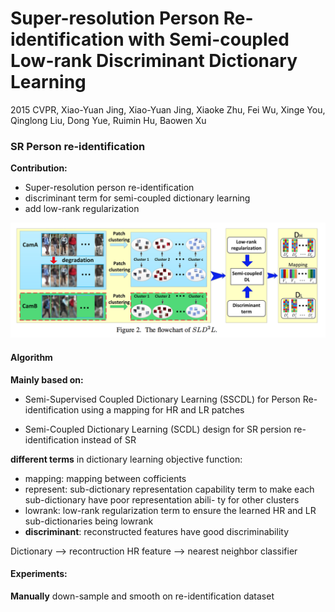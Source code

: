 # Super-resolution Person Re-identification with Semi-coupled Low-rank Discriminant Dictionary Learning

2015 CVPR, Xiao-Yuan Jing, Xiao-Yuan Jing, Xiaoke Zhu, Fei Wu, Xinge You, Qinglong Liu, Dong Yue, Ruimin Hu, Baowen Xu

### SR Person re-identification

**Contribution:**

* Super-resolution person re-identification
* discriminant term for semi-coupled dictionary learning
* add low-rank regularization

![Alt text](images/2015-cvpr-super-flowchart.png )

#### Algorithm

**Mainly based on:**

* Semi-Supervised Coupled Dictionary Learning (SSCDL) for Person Re-identification
	using a mapping for HR and LR patches 

* Semi-Coupled Dictionary Learning (SCDL)
	design for SR persion re-identification instead of SR

**different terms** in dictionary learning objective function:

* mapping: mapping between cofficients
* represent: sub-dictionary representation capability term to make each sub-dictionary have poor representation abili- ty for other clusters
* lowrank: low-rank regularization term to ensure the learned HR and LR sub-dictionaries being lowrank
* **discriminant**: reconstructed features have good discriminability

Dictionary --> recontruction HR feature --> nearest neighbor classifier

#### Experiments:

**Manually** down-sample and smooth on re-identification dataset
